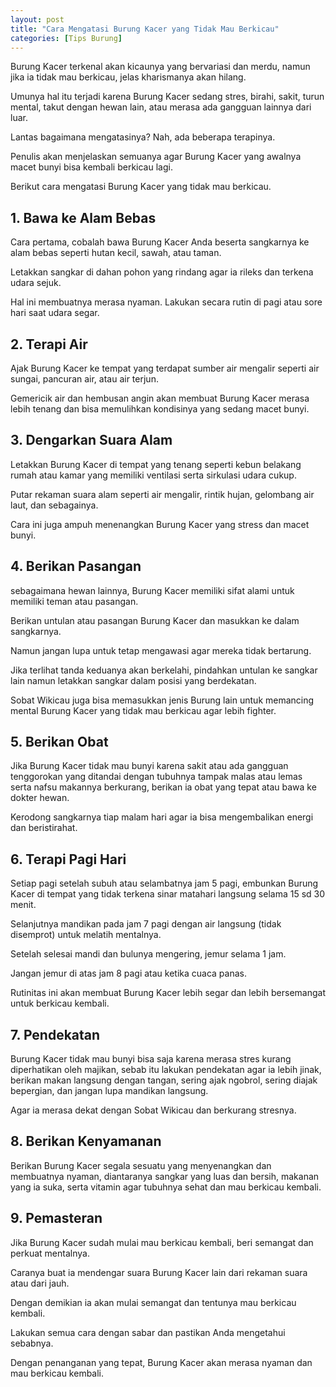 ```yaml
---
layout: post
title: "Cara Mengatasi Burung Kacer yang Tidak Mau Berkicau"
categories: [Tips Burung]
---
```


Burung Kacer terkenal akan kicaunya yang bervariasi dan merdu, namun jika ia tidak mau berkicau, jelas kharismanya akan hilang.

Umunya hal itu terjadi karena Burung Kacer sedang stres, birahi, sakit, turun mental, takut dengan hewan lain, atau merasa ada gangguan lainnya dari luar.

Lantas bagaimana mengatasinya? Nah, ada beberapa terapinya.

Penulis akan menjelaskan semuanya agar Burung Kacer yang awalnya macet bunyi bisa kembali berkicau lagi.

Berikut cara mengatasi Burung Kacer yang tidak mau berkicau.

## 1. Bawa ke Alam Bebas

Cara pertama, cobalah bawa Burung Kacer Anda beserta sangkarnya ke alam bebas seperti hutan kecil, sawah, atau taman.

Letakkan sangkar di dahan pohon yang rindang agar ia rileks dan terkena udara sejuk.

Hal ini membuatnya merasa nyaman. Lakukan secara rutin di pagi atau sore hari saat udara segar.

## 2. Terapi Air

Ajak Burung Kacer ke tempat yang terdapat sumber air mengalir seperti air sungai, pancuran air, atau air terjun.

Gemericik air dan hembusan angin akan membuat Burung Kacer merasa lebih tenang dan bisa memulihkan kondisinya yang sedang macet bunyi.

## 3. Dengarkan Suara Alam

Letakkan Burung Kacer di tempat yang tenang seperti kebun belakang rumah atau kamar yang memiliki ventilasi serta sirkulasi udara cukup.

Putar rekaman suara alam seperti air mengalir, rintik hujan, gelombang air laut, dan sebagainya.

Cara ini juga ampuh menenangkan Burung Kacer yang stress dan macet bunyi.

## 4. Berikan Pasangan

sebagaimana hewan lainnya, Burung Kacer memiliki sifat alami untuk memiliki teman atau pasangan.

Berikan untulan atau pasangan Burung Kacer dan masukkan ke dalam sangkarnya.

Namun jangan lupa untuk tetap mengawasi agar mereka tidak bertarung.

Jika terlihat tanda keduanya akan berkelahi, pindahkan untulan ke sangkar lain namun letakkan sangkar dalam posisi yang berdekatan.

Sobat Wikicau juga bisa memasukkan jenis Burung lain untuk memancing mental Burung Kacer yang tidak mau berkicau agar lebih fighter.

## 5. Berikan Obat

Jika Burung Kacer tidak mau bunyi karena sakit atau ada gangguan tenggorokan yang ditandai dengan tubuhnya tampak malas atau lemas serta nafsu makannya berkurang, berikan ia obat yang tepat atau bawa ke dokter hewan.

Kerodong sangkarnya tiap malam hari agar ia bisa mengembalikan energi dan beristirahat.

## 6. Terapi Pagi Hari

Setiap pagi setelah subuh atau selambatnya jam 5 pagi, embunkan Burung Kacer di tempat yang tidak terkena sinar matahari langsung selama 15 sd 30 menit.

Selanjutnya mandikan pada jam 7 pagi dengan air langsung (tidak disemprot) untuk melatih mentalnya.

Setelah selesai mandi dan bulunya mengering, jemur selama 1 jam.

Jangan jemur di atas jam 8 pagi atau ketika cuaca panas.

Rutinitas ini akan membuat Burung Kacer lebih segar dan lebih bersemangat untuk berkicau kembali.

## 7. Pendekatan

Burung Kacer tidak mau bunyi bisa saja karena merasa stres kurang diperhatikan oleh majikan, sebab itu lakukan pendekatan agar ia lebih jinak, berikan makan langsung dengan tangan, sering ajak ngobrol, sering diajak bepergian, dan jangan lupa mandikan langsung.

Agar ia merasa dekat dengan Sobat Wikicau dan berkurang stresnya.

## 8. Berikan Kenyamanan

Berikan Burung Kacer segala sesuatu yang menyenangkan dan membuatnya nyaman, diantaranya sangkar yang luas dan bersih, makanan yang ia suka, serta vitamin agar tubuhnya sehat dan mau berkicau kembali.

## 9. Pemasteran

Jika Burung Kacer sudah mulai mau berkicau kembali, beri semangat dan perkuat mentalnya.

Caranya buat ia mendengar suara Burung Kacer lain dari rekaman suara atau dari jauh.

Dengan demikian ia akan mulai semangat dan tentunya mau berkicau kembali.

Lakukan semua cara dengan sabar dan pastikan Anda mengetahui sebabnya.

Dengan penanganan yang tepat, Burung Kacer akan merasa nyaman dan mau berkicau kembali.